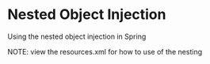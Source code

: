 # Nested Object Injection 

Using the nested object injection in Spring

NOTE: view the resources.xml for how to use of the nesting